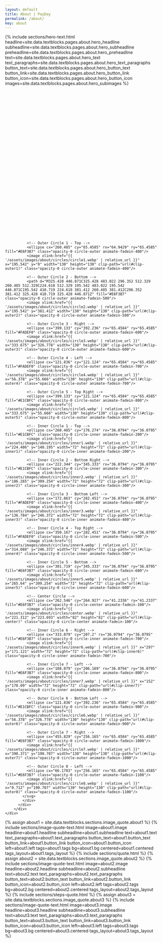 ```yaml
---
layout: default
title: About | PayDay
permalink: /about/
key: about
---
```


<div class="px-4 pt-32 2xl:pt-44">
  <div class="flex flex-col lg:flex-row items-center gap-8 max-w-7xl mx-auto h-full">
        <!-- Text Content -->
        {% include sections/hero-text.html 
          headline=site.data.textblocks.pages.about.hero_headline
          subheadline=site.data.textblocks.pages.about.hero_subheadline
          preheadline=site.data.textblocks.pages.about.hero_preheadline
          text=site.data.textblocks.pages.about.hero_text
          text_paragraphs=site.data.textblocks.pages.about.hero_text_paragraphs
          button_text=site.data.textblocks.pages.about.hero_button_text
          button_link=site.data.textblocks.pages.about.hero_button_link
          button_icon=site.data.textblocks.pages.about.hero_button_icon
          images=site.data.textblocks.pages.about.hero_subimages
          %}
        <!-- Image -->
        <div class="w-full h-full md:w-1/2 flex justify-end relative items-center">
          <div class="relative w-full flex-1 flex items-center justify-center">
            <!-- SVG with animated circles -->
            <div class="w-full max-w-md md:max-w-lg lg:max-w-xl">
            <svg class="w-full h-auto" width="522" height="513" viewBox="0 0 522 513" fill="none" xmlns="http://www.w3.org/2000/svg" xmlns:xlink="http://www.w3.org/1999/xlink">
              <defs>
                <!-- Define clip paths for each circle -->
                <clipPath id="clip-outer1">
                  <ellipse cx="260.485" cy="65.4585" rx="64.9429" ry="65.4585"/>
                </clipPath>
                <clipPath id="clip-outer2">
                  <path d="M325.428 446.871C325.428 483.022 296.352 512.329 260.485 512.329C224.618 512.329 195.542 483.022 195.542 446.871C195.542 410.719 224.618 381.412 260.485 381.412C296.352 381.412 325.428 410.719 325.428 446.871Z"/>
                </clipPath>
                <clipPath id="clip-outer3">
                  <ellipse cx="399.133" cy="392.236" rx="65.4584" ry="65.4585"/>
                </clipPath>
                <clipPath id="clip-outer4">
                  <ellipse cx="121.836" cy="121.124" rx="65.4584" ry="65.4585"/>
                </clipPath>
                <clipPath id="clip-outer5">
                  <ellipse cx="399.133" cy="121.124" rx="65.4584" ry="65.4585"/>
                </clipPath>
                <clipPath id="clip-inner1">
                  <ellipse cx="260.485" cy="176.274" rx="36.0794" ry="36.0795"/>
                </clipPath>
                <clipPath id="clip-inner2">
                  <ellipse cx="222.344" cy="345.333" rx="36.0794" ry="36.0795"/>
                </clipPath>
                <clipPath id="clip-inner3">
                  <ellipse cx="172.863" cy="282.451" rx="36.0794" ry="36.0795"/>
                </clipPath>
                <clipPath id="clip-inner4">
                  <ellipse cx="350.167" cy="282.451" rx="36.0794" ry="36.0795"/>
                </clipPath>
                <clipPath id="clip-inner5">
                  <ellipse cx="301.719" cy="345.333" rx="36.0794" ry="36.0795"/>
                </clipPath>
                <clipPath id="clip-center">
                  <ellipse cx="262.546" cy="264.927" rx="41.2336" ry="41.2337"/>
                </clipPath>
                <clipPath id="clip-inner6">
                  <ellipse cx="333.079" cy="207.2" rx="36.0794" ry="36.0795"/>
                </clipPath>
                <clipPath id="clip-inner7">
                  <ellipse cx="188.079" cy="206.169" rx="36.0794" ry="36.0795"/>
                </clipPath>
                <clipPath id="clip-outer6">
                  <ellipse cx="121.836" cy="392.236" rx="65.4584" ry="65.4585"/>
                </clipPath>
                <clipPath id="clip-outer7">
                  <ellipse cx="455.829" cy="256.165" rx="65.4584" ry="65.4585"/>
                </clipPath>
                <clipPath id="clip-outer8">
                  <ellipse cx="66.1703" cy="256.165" rx="65.4584" ry="65.4585"/>
                </clipPath>
              </defs>
              
              <!-- Outer Circle 1 - Top -->
              <ellipse cx="260.485" cy="65.4585" rx="64.9429" ry="65.4585" fill="#E6F3B7" class="opacity-0 circle-outer animate-fadein-400"/>
              <image xlink:href="{{ '/assets/images/about/circles/circle1.webp' | relative_url }}" x="195.542" y="0" width="130" height="130" clip-path="url(#clip-outer1)" class="opacity-0 circle-outer animate-fadein-400"/>
              
              <!-- Outer Circle 2 - Bottom -->
              <path d="M325.428 446.871C325.428 483.022 296.352 512.329 260.485 512.329C224.618 512.329 195.542 483.022 195.542 446.871C195.542 410.719 224.618 381.412 260.485 381.412C296.352 381.412 325.428 410.719 325.428 446.871Z" fill="#E6F3B7" class="opacity-0 circle-outer animate-fadein-500"/>
              <image xlink:href="{{ '/assets/images/about/circles/circle2.webp' | relative_url }}" x="195.542" y="381.412" width="130" height="130" clip-path="url(#clip-outer2)" class="opacity-0 circle-outer animate-fadein-500"/>
              
              <!-- Outer Circle 3 - Right -->
              <ellipse cx="399.133" cy="392.236" rx="65.4584" ry="65.4585" fill="#FADEF0" class="opacity-0 circle-outer animate-fadein-600"/>
              <image xlink:href="{{ '/assets/images/about/circles/circle3.webp' | relative_url }}" x="333.675" y="326.778" width="130" height="130" clip-path="url(#clip-outer3)" class="opacity-0 circle-outer animate-fadein-600"/>
              
              <!-- Outer Circle 4 - Left -->
              <ellipse cx="121.836" cy="121.124" rx="65.4584" ry="65.4585" fill="#FADEF0" class="opacity-0 circle-outer animate-fadein-700"/>
              <image xlink:href="{{ '/assets/images/about/circles/circle4.webp' | relative_url }}" x="56.378" y="55.666" width="130" height="130" clip-path="url(#clip-outer4)" class="opacity-0 circle-outer animate-fadein-700"/>
              
              <!-- Outer Circle 5 - Top Right -->
              <ellipse cx="399.133" cy="121.124" rx="65.4584" ry="65.4585" fill="#E1CBFC" class="opacity-0 circle-outer animate-fadein-800"/>
              <image xlink:href="{{ '/assets/images/about/circles/circle5.webp' | relative_url }}" x="333.675" y="55.666" width="130" height="130" clip-path="url(#clip-outer5)" class="opacity-0 circle-outer animate-fadein-800"/>
              
              <!-- Inner Circle 1 - Top -->
              <ellipse cx="260.485" cy="176.274" rx="36.0794" ry="36.0795" fill="#E1CBFC" class="opacity-0 circle-inner animate-fadein-200"/>
              <image xlink:href="{{ '/assets/images/about/circles/inner1.webp' | relative_url }}" x="224.406" y="140.195" width="72" height="72" clip-path="url(#clip-inner1)" class="opacity-0 circle-inner animate-fadein-200"/>
              
              <!-- Inner Circle 2 - Bottom Right -->
              <ellipse cx="222.344" cy="345.333" rx="36.0794" ry="36.0795" fill="#E1CBFC" class="opacity-0 circle-inner animate-fadein-300"/>
              <image xlink:href="{{ '/assets/images/about/circles/inner2.webp' | relative_url }}" x="186.265" y="309.254" width="72" height="72" clip-path="url(#clip-inner2)" class="opacity-0 circle-inner animate-fadein-300"/>
              
              <!-- Inner Circle 3 - Bottom Left -->
              <ellipse cx="172.863" cy="282.451" rx="36.0794" ry="36.0795" fill="#FADEF0" class="opacity-0 circle-inner animate-fadein-400"/>
              <image xlink:href="{{ '/assets/images/about/circles/inner3.webp' | relative_url }}" x="136.784" y="246.372" width="72" height="72" clip-path="url(#clip-inner3)" class="opacity-0 circle-inner animate-fadein-400"/>
              
              <!-- Inner Circle 4 - Top Right -->
              <ellipse cx="350.167" cy="282.451" rx="36.0794" ry="36.0795" fill="#FADEF0" class="opacity-0 circle-inner animate-fadein-500"/>
              <image xlink:href="{{ '/assets/images/about/circles/inner4.webp' | relative_url }}" x="314.088" y="246.372" width="72" height="72" clip-path="url(#clip-inner4)" class="opacity-0 circle-inner animate-fadein-500"/>
              
              <!-- Inner Circle 5 - Bottom -->
              <ellipse cx="301.719" cy="345.333" rx="36.0794" ry="36.0795" fill="#E6F3B7" class="opacity-0 circle-inner animate-fadein-600"/>
              <image xlink:href="{{ '/assets/images/about/circles/inner5.webp' | relative_url }}" x="265.64" y="309.254" width="72" height="72" clip-path="url(#clip-inner5)" class="opacity-0 circle-inner animate-fadein-600"/>
              
              <!-- Center Circle -->
              <ellipse cx="262.546" cy="264.927" rx="41.2336" ry="41.2337" fill="#E6F3B7" class="opacity-0 circle-center animate-fadein-100"/>
              <image xlink:href="{{ '/assets/images/about/circles/center.webp' | relative_url }}" x="221.312" y="223.693" width="82" height="82" clip-path="url(#clip-center)" class="opacity-0 circle-center animate-fadein-100"/>
              
              <!-- Inner Circle 6 - Right -->
              <ellipse cx="333.079" cy="207.2" rx="36.0794" ry="36.0795" fill="#E6F3B7" class="opacity-0 circle-inner animate-fadein-700"/>
              <image xlink:href="{{ '/assets/images/about/circles/inner6.webp' | relative_url }}" x="297" y="171.121" width="72" height="72" clip-path="url(#clip-inner6)" class="opacity-0 circle-inner animate-fadein-700"/>
              
              <!-- Inner Circle 7 - Left -->
              <ellipse cx="188.079" cy="206.169" rx="36.0794" ry="36.0795" fill="#E6F3B7" class="opacity-0 circle-inner animate-fadein-800"/>
              <image xlink:href="{{ '/assets/images/about/circles/inner7.webp' | relative_url }}" x="152" y="170.09" width="72" height="72" clip-path="url(#clip-inner7)" class="opacity-0 circle-inner animate-fadein-800"/>
              
              <!-- Outer Circle 6 - Bottom Left -->
              <ellipse cx="121.836" cy="392.236" rx="65.4584" ry="65.4585" fill="#E1CBFC" class="opacity-0 circle-outer animate-fadein-900"/>
              <image xlink:href="{{ '/assets/images/about/circles/circle6.webp' | relative_url }}" x="56.378" y="326.778" width="130" height="130" clip-path="url(#clip-outer6)" class="opacity-0 circle-outer animate-fadein-900"/>
              
              <!-- Outer Circle 7 - Right -->
              <ellipse cx="455.829" cy="256.165" rx="65.4584" ry="65.4585" fill="#E6F3B7" class="opacity-0 circle-outer animate-fadein-1000"/>
              <image xlink:href="{{ '/assets/images/about/circles/circle7.webp' | relative_url }}" x="390.371" y="190.707" width="130" height="130" clip-path="url(#clip-outer7)" class="opacity-0 circle-outer animate-fadein-1000"/>
              
              <!-- Outer Circle 8 - Left -->
              <ellipse cx="66.1703" cy="256.165" rx="65.4584" ry="65.4585" fill="#E6F3B7" class="opacity-0 circle-outer animate-fadein-1100"/>
              <image xlink:href="{{ '/assets/images/about/circles/circle8.webp' | relative_url }}" x="0.712" y="190.707" width="130" height="130" clip-path="url(#clip-outer8)" class="opacity-0 circle-outer animate-fadein-1100"/>
            </svg> 
            </div>
          </div>
        </div>
    </div>
  </div>

  {% assign about1 = site.data.textblocks.sections.image_quote.about1 %}
  {% include sections/image-quote-text.html
    image=about1.image
    headline=about1.headline
    subheadline=about1.subheadline
    text=about1.text
    text_paragraphs=about1.text_paragraphs
    button_text=about1.button_text
    button_link=about1.button_link
    button_icon=about1.button_icon
    left=about1.left
    tags=about1.tags
    bg=about1.bg
    centered=about1.centered
    tags_layout=about1.tags_layout
  %}
  {% include sections/quote.html %}
  {% assign about2 = site.data.textblocks.sections.image_quote.about2 %}
  {% include sections/image-quote-text.html
    image=about2.image
    headline=about2.headline
    subheadline=about2.subheadline
    text=about2.text
    text_paragraphs=about2.text_paragraphs
    button_text=about2.button_text
    button_link=about2.button_link
    button_icon=about2.button_icon
    left=about2.left
    tags=about2.tags
    bg=about2.bg
    centered=about2.centered
    tags_layout=about2.tags_layout
  %}
  {% include sections/steps-quote.html %}
  {% assign about3 = site.data.textblocks.sections.image_quote.about3 %}
  {% include sections/image-quote-text.html
    image=about3.image
    headline=about3.headline
    subheadline=about3.subheadline
    text=about3.text
    text_paragraphs=about3.text_paragraphs
    button_text=about3.button_text
    button_link=about3.button_link
    button_icon=about3.button_icon
    left=about3.left
    tags=about3.tags
    bg=about3.bg
    centered=about3.centered
    tags_layout=about3.tags_layout
  %}
  <div class="md:pt-32">